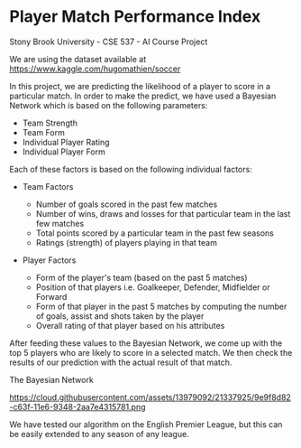 # Player Match Performance Index
Stony Brook University - CSE 537 - AI Course Project

We are using the dataset available at https://www.kaggle.com/hugomathien/soccer

In this project, we are predicting the likelihood of a player to score in a particular match. In order to make the predict, we have used a Bayesian Network which is based on the following parameters:
- Team Strength
- Team Form
- Individual Player Rating
- Individual Player Form

Each of these factors is based on the following individual factors:
- Team Factors
    - Number of goals scored in the past few matches
    - Number of wins, draws and losses for that particular team in the last few matches
    - Total points scored by a particular team in the past few seasons
    - Ratings (strength) of players playing in that team
    
- Player Factors
  - Form of the player's team (based on the past 5 matches)
  - Position of that players i.e. Goalkeeper, Defender, Midfielder or Forward
  - Form of that player in the past 5 matches by computing the number of goals, assist and shots taken by the player
  - Overall rating of that player based on his attributes

After feeding these values to the Bayesian Network, we come up with the top 5 players who are likely to score in a selected match. We then check the results of our prediction with the actual result of that match.

The Bayesian Network

https://cloud.githubusercontent.com/assets/13979092/21337925/9e9f8d82-c63f-11e6-9348-2aa7e4315781.png

We have tested our algorithm on the English Premier League, but this can be easily extended to any season of any league.
